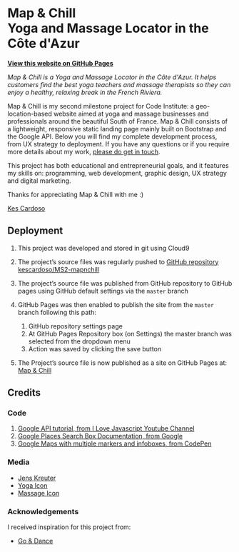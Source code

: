 # Map & Chill <br>Yoga and Massage Locator in the Côte d'Azur

 **[View this website on GitHub Pages](https://kescardoso.github.io/ms2-mapnchill/)**

*Map & Chill is a Yoga and Massage Locator in the Côte d'Azur. It helps customers find the best yoga teachers and massage therapists so they can enjoy a healthy, relaxing break in the French Riviera.*

Map & Chill is my second milestone project for Code Institute: a geo-location-based website aimed at yoga and massage businesses and professionals around the beautiful South of France. Map & Chill consists of a lightweight, responsive static landing page mainly built on Bootstrap and the Google API. Below you will find my complete development process, from UX strategy to deployment. If you have any questions or if you require more details about my work, [please do get in touch](http://kescardoso.com/contact).

This project has both educational and entrepreneurial goals, and it features my skills on: programming, web development, graphic design, UX strategy and digital marketing.

Thanks for appreciating Map & Chill with me :)

[Kes Cardoso](http://www.kescardoso.com)

## Deployment

1. This project was developed and stored in git using Cloud9

2. The project’s source files was regularly pushed to [GitHub repository kescardoso/MS2-mapnchill](https://github.com/kescardoso/MS1-yinsoundsouth)

3. The project’s source file was published from GitHub repository to GitHub pages using GitHub default settings via the `master` branch

4. GitHub Pages was then enabled to publish the site from the `master` branch following this path:
	1. GitHub repository settings page
	2. At GitHub Pages Repository box (on Settings) the master branch was selected from the dropdown menu
	3. Action was saved by clicking the save button

5. The Project’s source file is now published as a site on GitHub Pages at: [Map & Chill](https://kescardoso.github.io/MS2-mapnchill/)

## Credits

### Code
1. [Google API tutorial, from I Love Javascript Youtube Channel](https://www.youtube.com/channel/UCblsLrhM8zjRXy7lV2DJlqQ)
2. [Google Places Search Box Documentation, from Google](https://developers.google.com/maps/documentation/javascript/examples/places-searchbox)
3. [Google Maps with multiple markers and infoboxes, from CodePen](https://codepen.io/olivertaylor/pen/BWWNeb?editors=0010#0)

### Media
- [Jens Kreuter](https://unsplash.com/photos/PfK35Iw1JAo)
- [Yoga Icon](https://www.flaticon.com/authors/freepik)
- [Massage Icon](https://www.flaticon.com/authors/freepik)

### Acknowledgements
I received inspiration for this project from:
-  [Go & Dance](https://www.goandance.com/en/)
